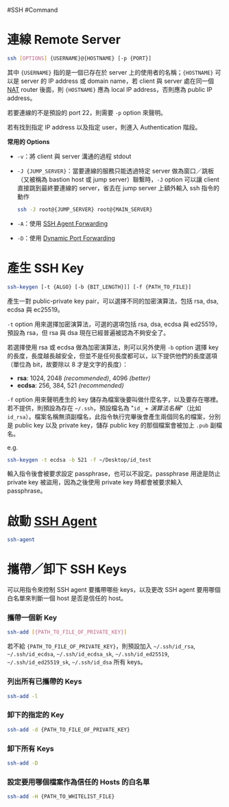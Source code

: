 #SSH #Command

# 連線 Remote Server

```bash
ssh [OPTIONS] {USERNAME}@{HOSTNAME} [-p {PORT}]
```

其中 `{USERNAME}` 指的是一個已存在於 server 上的使用者的名稱；`{HOSTNAME}` 可以是 server 的 IP address 或 domain name，若 client 與 server 處在同一個 [NAT](</Network/IP & IP Address.md#NAT>) router 後面，則 `{HOSTNAME}` 應為 local IP address，否則應為 public IP address。

若要連線的不是預設的 port 22，則需要 `-p` option 來聲明。

若有找到指定 IP address 以及指定 user，則進入 Authentication 階段。

**常用的 Options**

- `-v`：將 client 與 server 溝通的過程 stdout
- `-J {JUMP_SERVER}`：當要連線的服務只能透過特定 server 做為窗口／跳板（又被稱為 bastion host 或 jump server）聯繫時，`-J` option 可以讓 client 直接跳到最終要連線的 server，省去在 jump server 上額外輸入 ssh 指令的動作

    ```bash
    ssh -J root@{JUMP_SERVER} root@{MAIN_SERVER}
    ```

- `-A`：使用 [SSH Agent Forwarding](</Network/SSH Agent Forwarding.md>)
- `-D`：使用 [Dynamic Port Forwarding](</Network/SSH Tunneling.md#Dynamic Port Forwarding>)

# 產生 SSH Key

```bash
ssh-keygen [-t {ALGO} [-b {BIT_LENGTH}]] [-f {PATH_TO_FILE}]
```

產生一對 public-private key pair，可以選擇不同的加密演算法，包括 rsa, dsa, ecdsa 與 ec25519。

`-t` option 用來選擇加密演算法，可選的選項包括 rsa, dsa, ecdsa 與 ed25519，預設為 rsa，但 rsa 與 dsa 現在已經普遍被認為不夠安全了。

若選擇使用 rsa 或 ecdsa 做為加密演算法，則可以另外使用 `-b` option 選擇 key 的長度，長度越長越安全，但並不是任何長度都可以，以下提供他們的長度選項（單位為 bit，故要除以 8 才是文字的長度）：

- **rsa**: 1024, 2048 *(recommended)*, 4096 *(better)*
- **ecdsa**: 256, 384, 521 *(recommended)*

`-f` option 用來聲明產生的 key 儲存為檔案後要叫做什麼名字，以及要存在哪裡。若不提供，則預設為存在 `~/.ssh`，預設檔名為 "`id_` + *演算法名稱*"（比如 `id_rsa`）。檔案名稱無須副檔名，此指令執行完畢後會產生兩個同名的檔案，分別是 public key 以及 private key，儲存 public key 的那個檔案會被加上 `.pub` 副檔名。

e.g.

```bash
ssh-keygen -t ecdsa -b 521 -f ~/Desktop/id_test
```

輸入指令後會被要求設定 passphrase，也可以不設定。passphrase 用途是防止 private key 被盜用，因為之後使用 private key 時都會被要求輸入 passphrase。

# 啟動 [SSH Agent](</Network/SSH 基本概念.md#SSH Agent>)

```bash
ssh-agent
```

# 攜帶／卸下 SSH Keys

可以用指令來控制 SSH agent 要攜帶哪些 keys，以及更改 SSH agent 要用哪個白名單來判斷一個 host 是否是信任的 host。

### 攜帶一個新 Key

```bash
ssh-add [{PATH_TO_FILE_OF_PRIVATE_KEY}]
```

若不給 `{PATH_TO_FILE_OF_PRIVATE_KEY}`，則預設加入 `~/.ssh/id_rsa`, `~/.ssh/id_ecdsa`, `~/.ssh/id_ecdsa_sk`, `~/.ssh/id_ed25519`, `~/.ssh/id_ed25519_sk`, `~/.ssh/id_dsa` 所有 keys。

### 列出所有已攜帶的 Keys

```bash
ssh-add -l
```

### 卸下的指定的 Key

```bash
ssh-add -d {PATH_TO_FILE_OF_PRIVATE_KEY}
```

### 卸下所有 Keys

```bash
ssh-add -D
```

### 設定要用哪個檔案作為信任的 Hosts 的白名單

```bash
ssh-add -H {PATH_TO_WHITELIST_FILE}
```

